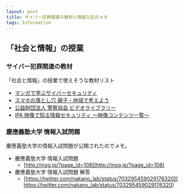 ```yaml
---
layout: post
title: サイバー犯罪関連の教材と情報入試のメモ
tags: Information
---
```


## 「社会と情報」の授業

### サイバー犯罪関連の教材

「社会と情報」の授業で使えそうな教材リスト

* [マンガで学ぶサイバーセキュリティ](http://www.nisc.go.jp/security-site/school/)
* [スマホの落とし穴 親子・地域で考えよう](http://www.javea.or.jp/sumaho/drama/)
* [公益財団法人 警察協会 ビデオライブラリー](http://www.keisatukyoukai.or.jp/library.html)
* [IPA 映像で知る情報セキュリティ ～映像コンテンツ一覧～](https://www.ipa.go.jp/security/keihatsu/videos/)

### 慶應義塾大学 情報入試問題

慶應義塾大学の情報入試問題が公開されたのでメモ。

* 慶應義塾大学 情報入試問題
    * [http://jnsg.jp/?page_id=108](http://jnsg.jp/?page_id=108)
* 慶應義塾大学 情報入試問題 解答
    * [https://twitter.com/nakano_lab/status/703295459029176320]( https://twitter.com/nakano_lab/status/703295459029176320)